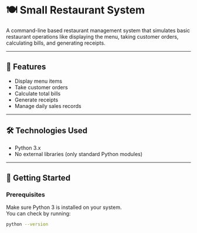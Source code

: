 # 🍽️ Small Restaurant System

A command-line based restaurant management system that simulates basic restaurant operations like displaying the menu, taking customer orders, calculating bills, and generating receipts.

---

## 📌 Features

- Display menu items
- Take customer orders
- Calculate total bills
- Generate receipts
- Manage daily sales records

---

## 🛠️ Technologies Used

- Python 3.x  
- No external libraries (only standard Python modules)

---

## 🚀 Getting Started

### Prerequisites

Make sure Python 3 is installed on your system.  
You can check by running:

```bash
python --version
